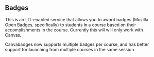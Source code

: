 Badges
---------------------------
This is an LTI-enabled service that allows you to award badges
(Mozilla Open Badges, specifically) to students in a course
based on their accomplishments in the course. Currently this
will will only work with Canvas.

Canvabadges now supports multiple badges per course, and has better
support for launching from multiple courses in the same session.
